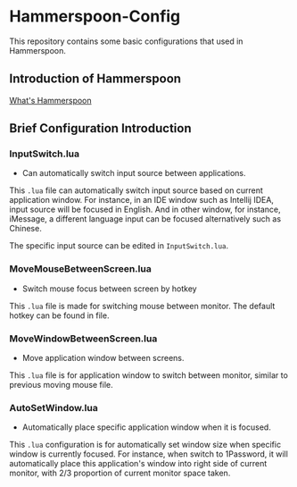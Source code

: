 # Hammerspoon-Config

This repository contains some basic configurations that used in Hammerspoon.


## Introduction of Hammerspoon

[What's Hammerspoon](https://www.hammerspoon.org)

## Brief Configuration Introduction

### InputSwitch.lua

- Can automatically switch input source between applications.

This `.lua` file can automatically switch input source based on current application window. For instance, in an IDE window such as Intellij IDEA, input source will be focused in English. And in other window, for instance, iMessage, a different language input can be focused alternatively such as Chinese. 

The specific input source can be edited in `InputSwitch.lua`.

### MoveMouseBetweenScreen.lua

- Switch mouse focus between screen by hotkey

This `.lua` file is made for switching mouse between monitor. The default hotkey can be found in file.

### MoveWindowBetweenScreen.lua

- Move application window between screens.

This `.lua` file is for application window to switch between monitor, similar to previous moving mouse file.

### AutoSetWindow.lua

- Automatically place specific application window when it is focused.

This `.lua` configuration is for automatically set window size when specific window is currently focused. For instance, when switch to 1Password, it will automatically place this application's window into right side of current monitor, with 2/3 proportion of current monitor space taken.
